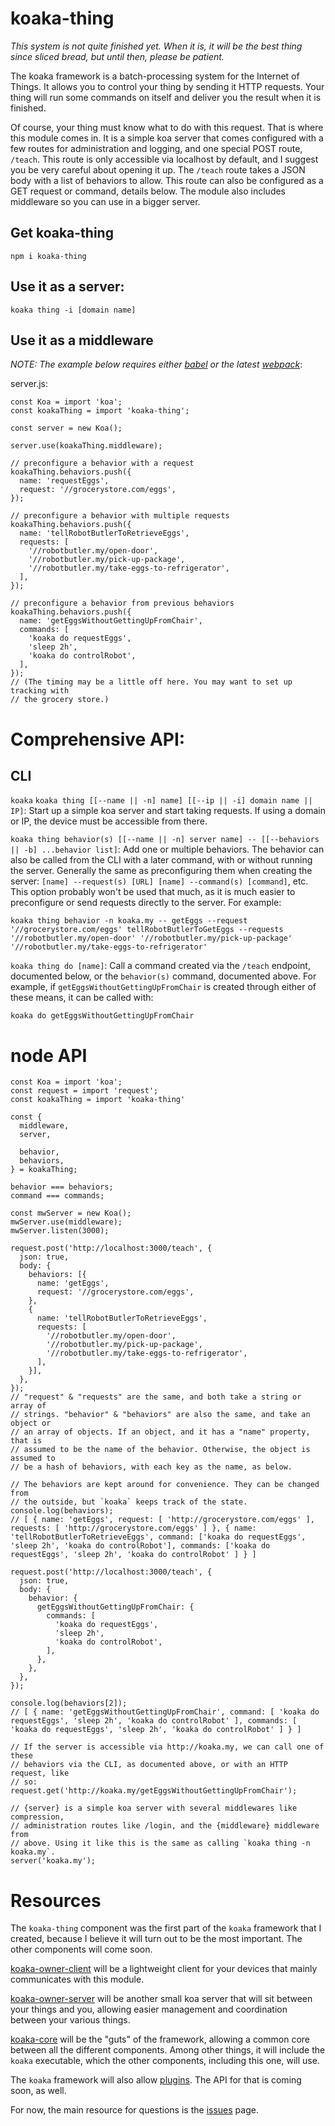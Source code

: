# koaka-thing

*This system is not quite finished yet. When it is, it will be the best thing since sliced bread, but until then, please be patient.*

The koaka framework is a batch-processing system for the Internet of Things. It allows you to control your thing by sending it HTTP requests. Your thing will run some commands on itself and deliver you the result when it is finished.

Of course, your thing must know what to do with this request. That is where this module comes in. It is a simple koa server that comes configured with a few routes for administration and logging, and one special POST route, `/teach`. This route is only accessible via localhost by default, and I suggest you be very careful about opening it up. The `/teach` route takes a JSON body with a list of behaviors to allow. This route can also be configured as a GET request or command, details below. The module also includes middleware so you can use in a bigger server.

## Get koaka-thing

    npm i koaka-thing

## Use it as a server:

    koaka thing -i [domain name]

## Use it as a middleware
*NOTE: The example below requires either [babel][] or the latest [webpack][]*:

server.js:

```
const Koa = import 'koa';
const koakaThing = import 'koaka-thing';

const server = new Koa();

server.use(koakaThing.middleware);

// preconfigure a behavior with a request
koakaThing.behaviors.push({
  name: 'requestEggs',
  request: '//grocerystore.com/eggs',
});

// preconfigure a behavior with multiple requests
koakaThing.behaviors.push({
  name: 'tellRobotButlerToRetrieveEggs',
  requests: [
    '//robotbutler.my/open-door',
    '//robotbutler.my/pick-up-package',
    '//robotbutler.my/take-eggs-to-refrigerator',
  ],
});

// preconfigure a behavior from previous behaviors
koakaThing.behaviors.push({
  name: 'getEggsWithoutGettingUpFromChair',
  commands: [
    'koaka do requestEggs',
    'sleep 2h',
    'koaka do controlRobot',
  ],
});
// (The timing may be a little off here. You may want to set up tracking with
// the grocery store.)
```

# Comprehensive API:

## CLI

`koaka`
`koaka thing [[--name || -n] name] [[--ip || -i] domain name || IP]`: Start up a simple koa server and start taking requests. If using a domain or IP, the device must be accessible from there.

`koaka thing behavior(s) [[--name || -n] server name] -- [[--behaviors || -b] ...behavior list]`: Add one or multiple behaviors. The behavior can also be called from the CLI with a later command, with or without running the server. Generally the same as preconfiguring them when creating the server: `[name] --request(s) [URL] [name] --command(s) [command]`, etc. This option probably won't be used that much, as it is much easier to preconfigure or send requests directly to the server. For example:

    koaka thing behavior -n koaka.my -- getEggs --request '//grocerystore.com/eggs' tellRobotButlerToGetEggs --requests '//robotbutler.my/open-door' '//robotbutler.my/pick-up-package' '//robotbutler.my/take-eggs-to-refrigerator'

`koaka thing do [name]`: Call a command created via the `/teach` endpoint, documented below, or the `behavior(s)` command, documented above. For example, if `getEggsWithoutGettingUpFromChair` is created through either of these means, it can be called with:

    koaka do getEggsWithoutGettingUpFromChair

# node API

```
const Koa = import 'koa';
const request = import 'request';
const koakaThing = import 'koaka-thing'

const {
  middleware,
  server,

  behavior,
  behaviors,
} = koakaThing;

behavior === behaviors;
command === commands;

const mwServer = new Koa();
mwServer.use(middleware);
mwServer.listen(3000);

request.post('http://localhost:3000/teach', {
  json: true,
  body: {
    behaviors: [{
      name: 'getEggs',
      request: '//grocerystore.com/eggs',
    },
    {
      name: 'tellRobotButlerToRetrieveEggs',
      requests: [
        '//robotbutler.my/open-door',
        '//robotbutler.my/pick-up-package',
        '//robotbutler.my/take-eggs-to-refrigerator',
      ],
    }],
  },
});
// "request" & "requests" are the same, and both take a string or array of
// strings. "behavior" & "behaviors" are also the same, and take an object or
// an array of objects. If an object, and it has a "name" property, that is
// assumed to be the name of the behavior. Otherwise, the object is assumed to
// be a hash of behaviors, with each key as the name, as below.

// The behaviors are kept around for convenience. They can be changed from
// the outside, but `koaka` keeps track of the state.
console.log(behaviors);
// [ { name: 'getEggs', request: [ 'http://grocerystore.com/eggs' ], requests: [ 'http://grocerystore.com/eggs' ] }, { name: 'tellRobotButlerToRetrieveEggs', command: ['koaka do requestEggs', 'sleep 2h', 'koaka do controlRobot'], commands: ['koaka do requestEggs', 'sleep 2h', 'koaka do controlRobot' ] } ]

request.post('http://localhost:3000/teach', {
  json: true,
  body: {
    behavior: {
      getEggsWithoutGettingUpFromChair: {
        commands: [
          'koaka do requestEggs',
          'sleep 2h',
          'koaka do controlRobot',
        ],
      },
    },
  },
});

console.log(behaviors[2]);
// [ { name: 'getEggsWithoutGettingUpFromChair', command: [ 'koaka do requestEggs', 'sleep 2h', 'koaka do controlRobot' ], commands: [ 'koaka do requestEggs', 'sleep 2h', 'koaka do controlRobot' ] } ]

// If the server is accessible via http://koaka.my, we can call one of these
// behaviors via the CLI, as documented above, or with an HTTP request, like
// so:
request.get('http://koaka.my/getEggsWithoutGettingUpFromChair');

// {server} is a simple koa server with several middlewares like compression,
// administration routes like /login, and the {middleware} middleware from
// above. Using it like this is the same as calling `koaka thing -n koaka.my`.
server('koaka.my');
```

# Resources

The `koaka-thing` component was the first part of the `koaka` framework that I created, because I believe it will turn out to be the most important. The other components will come soon.

[koaka-owner-client][] will be  a lightweight client for your devices that mainly communicates with this module.

[koaka-owner-server][] will be another small koa server that will sit between your things and you, allowing easier management and coordination between your various things.

[koaka-core][] will be the "guts" of the framework, allowing a common core between all the different components. Among other things, it will include the `koaka` executable, which the other components, including this one, will use.

The `koaka` framework will also allow [plugins][koaka-plugins]. The API for that is coming soon, as well.

For now, the main resource for questions is the [issues][issues] page.

[babel]: http://babeljs.io
[webpack]: http://webpack.js.org
[koaka-owner-client]: http://github.com/trisys3/koaka-owner-client
[koaka-owner-server]: http://github.com/trisys3/koaka-owner-server
[koaka-core]: http://github.com/trisys3/koaka-core
[koaka-plugins]: http://npms.io/search?q=keywords:koaka
[issues]: http://github.com/trisys3/koaka-thing/issues
